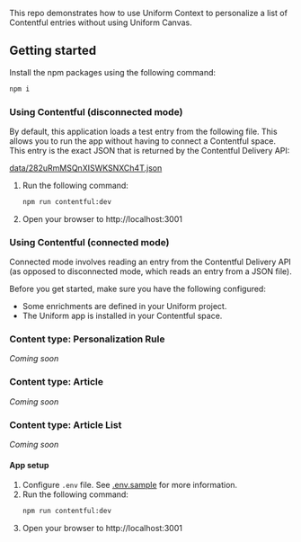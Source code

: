 This repo demonstrates how to use Uniform Context to personalize a list of Contentful entries without using Uniform Canvas.

## Getting started

Install the npm packages using the following command:
```sh
npm i
```

### Using Contentful (disconnected mode)

By default, this application loads a test entry 
from the following file. This allows you to run
the app without having to connect a Contentful
space. This entry is the exact JSON that is 
returned by the Contentful Delivery API:

[data/282uRmMSQnXISWKSNXCh4T.json](data/282uRmMSQnXISWKSNXCh4T.json)

1. Run the following command:
    ```sh
    npm run contentful:dev
    ```
1. Open your browser to http://localhost:3001

### Using Contentful (connected mode)

Connected mode involves reading an entry from the Contentful Delivery API (as opposed to disconnected mode, which reads an entry from a JSON file).

Before you get started, make sure you have the following configured:

* Some enrichments are defined in your Uniform project.
* The Uniform app is installed in your Contentful space.

### Content type: Personalization Rule

*Coming soon*

### Content type: Article

*Coming soon*

### Content type: Article List

*Coming soon*

#### App setup
1. Configure `.env` file. See [.env.sample](.env.sample) for more information.
1. Run the following command:
    ```sh
    npm run contentful:dev
    ```
1. Open your browser to http://localhost:3001
